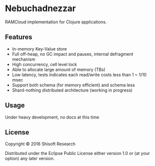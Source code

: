 # Nebuchadnezzar

RAMCloud implementation for Clojure applications.

## Features

* In-memory Key-Value store
* Full off-heap, no GC impact and pauses, internal defragment mechanism
* High concurrency, cell level lock
* Able to allocate large amount of memory (TBs)
* Low latency, tests indicates each read/write costs less than 1 ~ 1/10 msec
* Support both schema (for memory efficient) and schema less
* Shard-nothing distributed architecture (working in progress)

## Usage

Under heavy development, no docs at this time

## License

Copyright © 2016 Shisoft Research

Distributed under the Eclipse Public License either version 1.0 or (at
your option) any later version.
